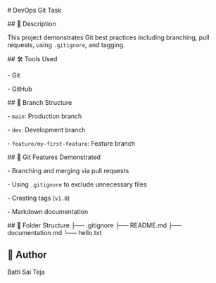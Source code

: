 \# DevOps Git Task



\## 📄 Description

This project demonstrates Git best practices including branching, pull requests, using `.gitignore`, and tagging.



\## 🛠️ Tools Used

\- Git

\- GitHub



\## 🌿 Branch Structure

\- `main`: Production branch

\- `dev`: Development branch

\- `feature/my-first-feature`: Feature branch



\## 🚀 Git Features Demonstrated

\- Branching and merging via pull requests

\- Using `.gitignore` to exclude unnecessary files

\- Creating tags (`v1.0`)

\- Markdown documentation



\## 📂 Folder Structure
├── .gitignore
├── README.md
├── documentation.md
└── hello.txt



## 👤 Author
Batti Sai Teja




